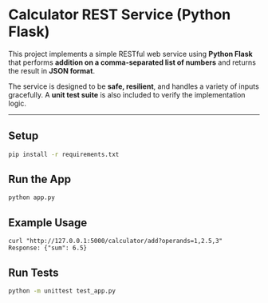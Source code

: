 # Calculator REST Service (Python Flask)

This project implements a simple RESTful web service using **Python Flask** that performs **addition on a comma-separated list of numbers** and returns the result in **JSON format**.

The service is designed to be **safe, resilient**, and handles a variety of inputs gracefully. A **unit test suite** is also included to verify the implementation logic.

---

## Setup
```bash
pip install -r requirements.txt
```

## Run the App
```bash
python app.py
```

## Example Usage
```
curl "http://127.0.0.1:5000/calculator/add?operands=1,2.5,3"
Response: {"sum": 6.5}
```

## Run Tests
```bash
python -m unittest test_app.py
```
